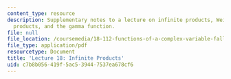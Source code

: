 ```yaml
---
content_type: resource
description: Supplementary notes to a lecture on infinite products, Weierstrass' canonical
  products, and the gamma function.
file: null
file_location: /coursemedia/18-112-functions-of-a-complex-variable-fall-2008/c7b8b056419f5ac539447537ea678cf6_lecture18.pdf
file_type: application/pdf
resourcetype: Document
title: 'Lecture 18: Infinite Products'
uid: c7b8b056-419f-5ac5-3944-7537ea678cf6
---
```

